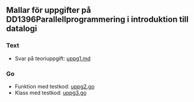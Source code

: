 ## Mallar för uppgifter på DD1396Parallellprogrammering i introduktion till datalogi

### Text

- Svar på teoriuppgift: [uppg1.md](https://github.com/yourbasic/pallinda19/blob/master/ovn0/uppg1.md)

### Go

- Funktion med testkod: [uppg2.go](https://github.com/yourbasic/pallinda19/blob/master/ovn0/uppg2.go)
- Klass med testkod: [uppg3.go](https://github.com/yourbasic/pallinda19/blob/master/ovn0/uppg3.go)
